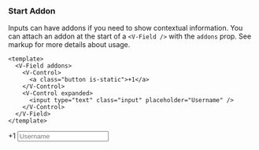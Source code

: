 ### Start Addon

Inputs can have addons if you need to show contextual information.
You can attach an addon at the start of a `<V-Field />` with the `addons`
prop. See markup for more details about usage.

<!--code-->

```vue
<template>
  <V-Field addons>
    <V-Control>
      <a class="button is-static">+1</a>
    </V-Control>
    <V-Control expanded>
      <input type="text" class="input" placeholder="Username" />
    </V-Control>
  </V-Field>
</template>
```

<!--/code-->

<!--example-->

<V-Field addons>
    <V-Control>
        <a class="button is-static">+1</a>
    </V-Control>
    <V-Control expanded>
        <input
            type="text"
            class="input"
            placeholder="Username"
        />
    </V-Control>
</V-Field>

<!--/example-->
